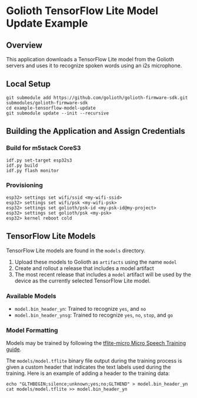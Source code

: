 # Golioth TensorFlow Lite Model Update Example

## Overview

This application downloads a TensorFlow Lite model from the Golioth
servers and uses it to recognize spoken words using an i2s microphone.

## Local Setup

```
git submodule add https://github.com/golioth/golioth-firmware-sdk.git submodules/golioth-firmware-sdk
cd example-tensorflow-model-update
git submodule update --init --recursive
```

## Building the Application and Assign Credentials

### Build for m5stack CoreS3

```
idf.py set-target esp32s3
idf.py build
idf.py flash monitor
```

### Provisioning

```
esp32> settings set wifi/ssid <my-wifi-ssid>
esp32> settings set wifi/psk <my-wifi-psk>
esp32> settings set golioth/psk-id <my-psk-id@my-project>
esp32> settings set golioth/psk <my-psk>
esp32> kernel reboot cold
```

## TensorFlow Lite Models

TensorFlow Lite models are found in the `models` directory.

1. Upload these models to Golioth as `artifacts` using the name `model`
2. Create and rollout a release that includes a model artifact
3. The most recent release that includes a `model` artifact will be used
   by the device as the currently selected TensorFlow Lite model.

### Available Models

* `model.bin_header_yn`: Trained to recognize `yes`, and `no`
* `model.bin_header_ynsg`: Trained to recognize `yes`, `no`, `stop`, and
  `go`

### Model Formatting

Models may be trained by following the [tflite-micro Micro Speech
Training
guide](https://github.com/tensorflow/tflite-micro/blob/main/tensorflow/lite/micro/examples/micro_speech/train/README.md).

The `models/model.tflite` binary file output during the training process
is given a custom header that indicates the text labels used during the
training. Here is an example of adding a header to the training data:

```
echo "GLTHBEGIN;silence;unknown;yes;no;GLTHEND" > model.bin_header_yn
cat models/model.tflite >> model.bin_header_yn
```
